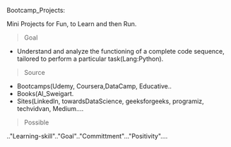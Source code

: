 Bootcamp_Projects:

Mini Projects for Fun, to Learn and then Run.

> Goal
* Understand and analyze the functioning of a complete code sequence, tailored to perform a particular task(Lang:Python).

> Source
* Bootcamps(Udemy, Coursera,DataCamp, Educative..
* Books(Al_Sweigart.
* Sites(LinkedIn, towardsDataScience, geeksforgeeks, programiz, techvidvan, Medium....

>Possible

.."Learning-skill".."Goal".."Committment"..."Positivity"....
